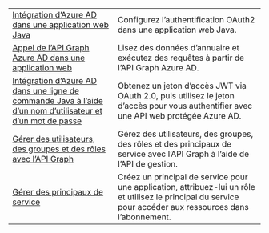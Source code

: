 |  |  |
|---------|---------|
| [Intégration d’Azure AD dans une application web Java][1] | Configurez l’authentification OAuth2 dans une application web Java.
| [Appel de l’API Graph Azure AD dans une application web][2] | Lisez des données d’annuaire et exécutez des requêtes à partir de l’API Graph Azure AD. |
| [Intégration d’Azure AD dans une ligne de commande Java à l’aide d’un nom d’utilisateur et d’un mot de passe][3] | Obtenez un jeton d’accès JWT via OAuth 2.0, puis utilisez le jeton d’accès pour vous authentifier avec une API web protégée Azure AD. |
| [Gérer des utilisateurs, des groupes et des rôles avec l’API Graph][4] | Gérez des utilisateurs, des groupes, des rôles et des principaux de service avec l’API Graph à l’aide de l’API de gestion. 
| [Gérer des principaux de service][5] | Créez un principal de service pour une application, attribuez-lui un rôle et utilisez le principal du service pour accéder aux ressources dans l’abonnement. | 

[1]: https://azure.microsoft.com/resources/samples/active-directory-java-webapp-openidconnect/
[2]: https://azure.microsoft.com/resources/samples/active-directory-java-graphapi-web/
[3]: https://azure.microsoft.com/resources/samples/active-directory-java-native-headless/
[4]: https://azure.microsoft.com/resources/samples/aad-java-browse-graph-and-manage-roles/
[5]: https://azure.microsoft.com/resources/samples/aad-java-manage-service-principals/